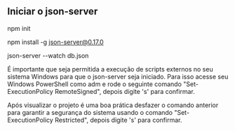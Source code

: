 ## Iniciar o json-server

npm init

npm install -g json-server@0.17.0

json-server --watch db.json

É importante que seja permitida a execução de scripts externos no seu sistema Windows para que o json-server seja iniciado. Para isso acesse seu Windows PowerShell como adm e rode o seguinte comando "Set-ExecutionPolicy RemoteSigned", depois digite 's' para confirmar.

Após visualizar o projeto é uma boa prática desfazer o comando anterior para garantir a segurança do sistema usando o comando "Set-ExecutionPolicy Restricted", depois digite 's' para confirmar.
